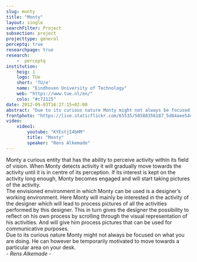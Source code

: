 ```yaml
---
slug: monty
title: "Monty"
layout: single
searchFilter: Project
subsection: project
projecttype: general
perceptq: true
researchpage: true
research: 
    -  perceptq
institution:
    heig: 1
    logo: TUe
    short: 'TU/e'
    name: "Eindhoven University of Technology"
    web: "https://www.tue.nl/en/"
    colo: "#c72125"
date: 2012-09-03T16:27:15+02:00
abstract: "Due to its curious nature Monty might not always be focused on what you are doing. He can however be temporarily motivated to move towards a particular area on your desk.<br/>by Rens Alkemade"
frontphoto: "https://live.staticflickr.com/65535/50588356187_5d84aee544.jpg"
video:
    video1:
        youtube: "KYEstjI4bHM"
        title: "Monty"
        speaker: "Rens Alkemade"
---
```

Monty a curious entity that has the ability to perceive activity within its field of vision. When Monty detects activity it will gradually move towards the activity until it is in centre of its perception. If its interest is kept on the activity long enough, Monty becomes engaged and will start taking pictures of the activity.  
The envisioned environment in which Monty can be used is a designer’s working environment. Here Monty will mainly be interested in the activity of the designer which will lead to process pictures of all the activities performed by this designer. This in turn gives the designer the possibility to reflect on his own process by scrolling through the visual representation of his activities. And will give him process pictures that can be used for communicative purposes.  
Due to its curious nature Monty might not always be focused on what you are doing. He can however be temporarily motivated to move towards a particular area on your desk.  
*- Rens Alkemade -*

